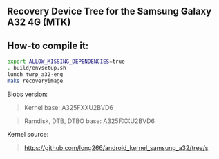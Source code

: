 ## Recovery Device Tree for the Samsung Galaxy A32 4G (MTK)

## How-to compile it:

```sh
export ALLOW_MISSING_DEPENDENCIES=true
. build/envsetup.sh
lunch twrp_a32-eng
make recoveryimage
```

Blobs version:
> Kernel base: A325FXXU2BVD6

> Ramdisk, DTB, DTBO base: A325FXXU2BVD6

Kernel source:
> https://github.com/long266/android_kernel_samsung_a32/tree/s
